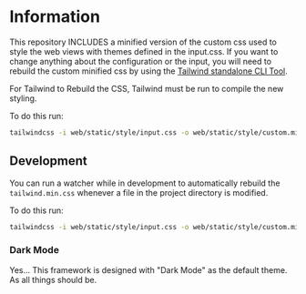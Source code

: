 # Information

This repository INCLUDES a minified version of the custom css used to style the web views with themes defined in the input.css. If you want to change anything about the configuration or the input, you will need to rebuild the custom minified css by using the [Tailwind standalone CLI Tool](https://github.com/tailwindlabs/tailwindcss/releases).

For Tailwind to Rebuild the CSS, Tailwind must be run to compile the new styling.

To do this run:

```bash
tailwindcss -i web/static/style/input.css -o web/static/style/custom.min.css --minify
```

## Development

You can run a watcher while in development to automatically rebuild the `tailwind.min.css` whenever a file in the project directory is modified.

To do this run:

```bash
tailwindcss -i web/static/style/input.css -o web/static/style/custom.min.css --watch --minify
```

### Dark Mode

Yes... This framework is designed with "Dark Mode" as the default theme. As all things should be.
